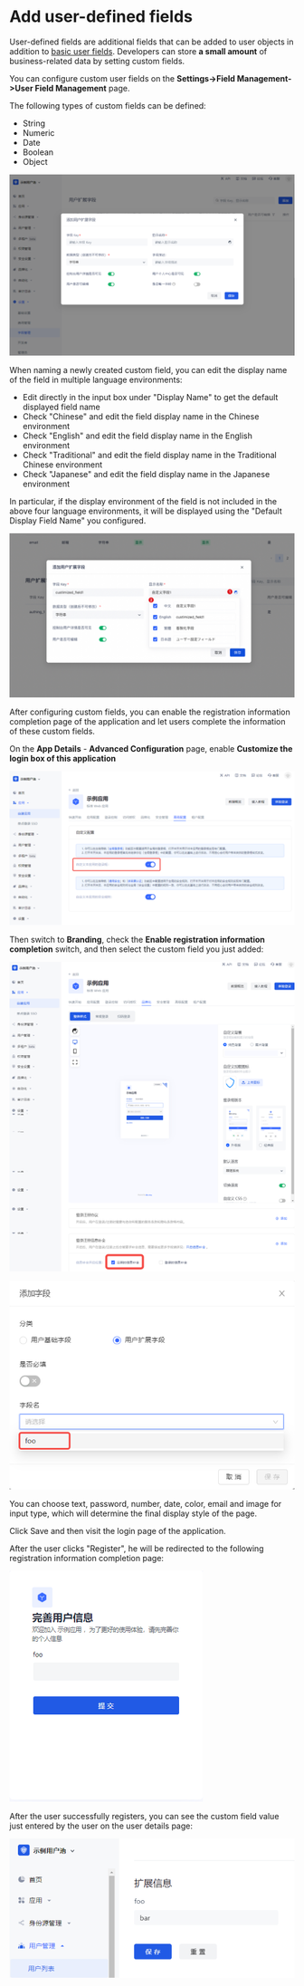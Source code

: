 # Add user-defined fields

<LastUpdated/>

User-defined fields are additional fields that can be added to user objects in addition to [basic user fields](/guides/user/user-profile.md). Developers can store **a small amount** of business-related data by setting custom fields.

You can configure custom user fields on the **Settings->Field Management->User Field Management** page.

The following types of custom fields can be defined:

- String
- Numeric
- Date
- Boolean
- Object

![](../images/extend-column.png)

When naming a newly created custom field, you can edit the display name of the field in multiple language environments:

- Edit directly in the input box under "Display Name" to get the default displayed field name
- Check "Chinese" and edit the field display name in the Chinese environment
- Check "English" and edit the field display name in the English environment
- Check "Traditional" and edit the field display name in the Traditional Chinese environment
- Check "Japanese" and edit the field display name in the Japanese environment

In particular, if the display environment of the field is not included in the above four language environments, it will be displayed using the "Default Display Field Name" you configured.

![](../images/extend-column-i18n.jpg)

After configuring custom fields, you can enable the registration information completion page of the application and let users complete the information of these custom fields.

On the **App Details** - **Advanced Configuration** page, enable **Customize the login box of this application**

![](../images/extend-column-supplement-1.png)

Then switch to **Branding**, check the **Enable registration information completion** switch, and then select the custom field you just added:

![](../images/extend-column-supplement-2.png)

![](../images/extend-column-supplement-3.png)

You can choose text, password, number, date, color, email and image for input type, which will determine the final display style of the page.

Click Save and then visit the login page of the application.

After the user clicks "Register", he will be redirected to the following registration information completion page:

![](../images/extend-column-supplement-4.png)

After the user successfully registers, you can see the custom field value just entered by the user on the user details page:

![](../images/extend-column-supplement-5.png)